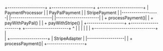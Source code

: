 +-------------------+        +---------------------+         +----------------------+
| PaymentProcessor  |        | PayPalPayment       |         | StripePayment        |
|-------------------|        |---------------------|         |----------------------|
| + processPayment()|        | + payWithPayPal()   |         | + payWithStripe()    |
+-------------------+        +---------------------+         +----------------------+
           ^                           |                               |
           |                           |                               |
           |                           +-------------------------------+
           |                              
           |
+-------------------+
| StripeAdapter     |
|-------------------|
| + processPayment()|
+-------------------+
